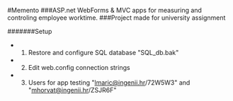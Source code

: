 #Memento
###ASP.net WebForms & MVC apps for measuring and controling employee worktime.
###Project made for university assignment

#######Setup
- 1. Restore and configure SQL database "SQL_db.bak"
- 2. Edit web.config connection strings
- 3. Users for app testing "lmaric@ingenii.hr/72W5W3" and "mhorvat@ingenii.hr/ZSJR6F"